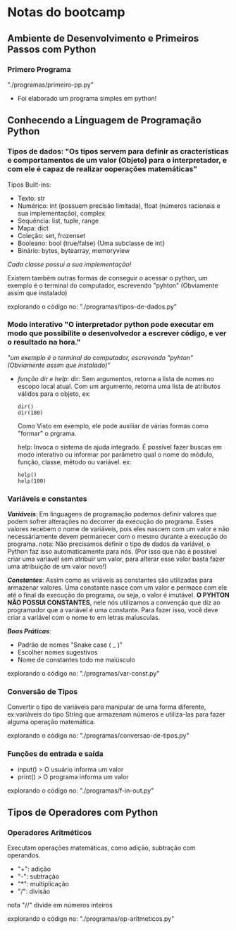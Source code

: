 # Notas do bootcamp 

## Ambiente de Desenvolvimento e Primeiros Passos com Python
### **Primero Programa**
"./programas/primeiro-pp.py"
- Foi elaborado um programa simples em python!

## Conhecendo a Linguagem de Programação Python
### **Tipos de dados:** "Os tipos servem para definir as cracterísticas e comportamentos de um valor (Objeto) para o interpretador, e com ele é capaz de realizar ooperações matemáticas"

Tipos Built-ins:
- Texto: str
- Numérico: int (possuem precisão limitada), float (números racionais e sua implementação), complex
- Sequência: list, tuple, range 
- Mapa: dict
- Coleção: set, frozenset
- Booleano: bool (true/false) {Uma subclasse de int}
- Binário: bytes, bytearray, memoryview

*Cada classe possui a sua implementação!*

Existem também outras formas de conseguir o acessar o python, um exemplo é o terminal do computador, escrevendo "pyhton" (Obviamente assim que instalado)

explorando o código no: "./programas/tipos-de-dados.py"

### **Modo interativo** "O interpretador python pode executar em modo que possibilite o desenvolvedor a escrever código, e ver o resultado na hora."

_"um exemplo é o terminal do computador, escrevendo "pyhton" (Obviamente assim que instalado)"_

- _função dir e help_:
  dir: Sem argumentos, retorna a lista de nomes no escopo local atual. Com um argumento, retorna uma lista de atributos válidos para o objeto, ex: 
  
    ```
    dir()
    dir(100)
    ```

  Como Visto em exemplo, ele pode auxiliar de várias formas como "formar" o prgrama.

  help: Invoca o sistema de ajuda integrado. É possível fazer buscas em modo interativo ou informar por parâmetro qual o nome do módulo, função, classe, método ou variável. ex:

    ```
    help()
    help(100)
    ```

### **Variáveis e constantes**

**_Variáveis_**: Em linguagens de programação podemos definir valores que podem sofrer alterações no decorrer da execução do programa. Esses valores recebem o nome de variáveis, pois eles nascem com um valor e não necessáriamente devem permanecer com o mesmo durante a execução do programa. 
nota: Não precisamos definir o tipo de dados da variável, o Python faz isso automaticamente para nós. (Por isso que não é possivel criar uma variavél sem atribuir um valor, para alterar esse valor basta fazer uma atribuição de um valor novo!)

**_Constantes_**: Assim como as vriáveis as constantes são utilizadas para armazenar valores. Uma constante nasce com um valor e permace com ele até o final da execução do programa, ou seja, o valor é imutável.
**O PYHTON NÃO POSSUI CONSTANTES**, nele nós utilizamos a convenção que diz ao programador que a variável é uma constante. Para fazer isso, você deve criar a variável com o nome to em letras maíusculas.

**_Boas Práticas_**: 
- Padrão de nomes "Snake case ( _ )" 
- Escolher nomes sugestivos
- Nome de constantes todo me maiúsculo

explorando o código no: "./programas/var-const.py"

### **Conversão de Tipos**

Convertir o tipo de variáveis para manipular de uma forma diferente, ex:variáveis do tipo String que armazenam números e utiliza-las para fazer alguma operação matemática.

explorando o código no: "./programas/conversao-de-tipos.py"

### **Funções de entrada e saída**

- input() > O usuário informa um valor 
- print() > O programa informa um valor

explorando o código no: "./programas/f-in-out.py"

## Tipos de Operadores com Python

### **Operadores Aritméticos** 
Executam operações matemáticas, como adição, subtração com operandos.
- "+": adição      
- "-": subtração
- "*": multiplicação
- "/": divisão
   
nota "//" divide em números inteiros

explorando o código no: "./programas/op-aritmeticos.py"

